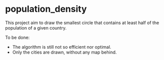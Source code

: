 # population_density
This project aim to draw the smallest circle that contains at least half of the population of a given country.

To be done:
 * The algorithm is still not so efficient nor optimal.
 * Only the cities are drawn, without any map behind.
